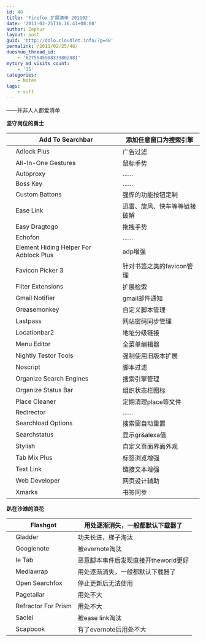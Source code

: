 ```yaml
---
id: 48
title: 'Firefox 扩展清单 201102'
date: '2011-02-25T16:16:41+08:00'
author: Zephur
layout: post
guid: 'http://dolo.cloudlet.info/?p=48'
permalink: /2011/02/25/48/
duoshuo_thread_id:
    - '6275545908339802881'
mytory_md_visits_count:
    - '35'
categories:
    - Notes
tags:
    - soft
---
```


——并非人人都爱清单

 **坚守岗位的勇士**

<!--more-->

|  | Add To Searchbar | 添加任意窗口为搜索引擎 |
|---|---|---|
|  | Adlock Plus | 广告过滤 |
|  | All-In-One Gestures | 鼠标手势 |
|  | Autoproxy | …… |
|  | Boss Key | …… |
|  | Custom Battons | 强悍的功能按钮定制 |
|  | Ease Link | 迅雷、旋风、快车等等链接破解 |
|  | Easy Dragtogo | 拖拽手势 |
|  | Echofon | …… |
|  | Element Hiding Helper For Adblock Plus | adp增强 |
|  | Favicon Picker 3 | 针对书签之类的favicon管理 |
|  | Fliter Extensions | 扩展检索 |
|  | Gmail Notifier | gmail邮件通知 |
|  | Greasemonkey | 自定义脚本管理 |
|  | Lastpass | 网站密码同步管理 |
|  | Locationbar2 | 地址分级链接 |
|  | Menu Editor | 全菜单编辑器 |
|  | Nightly Testor Tools | 强制使用旧版本扩展 |
|  | Noscript | 脚本过滤 |
|  | Organize Search Engines | 搜索引擎管理 |
|  | Organize Status Bar | 组织状态栏图标 |
|  | Place Cleaner | 定期清理place等文件 |
|  | Redirector | …… |
|  | Searchload Options | 搜索窗自动重置 |
|  | Searchstatus | 显示gr&amp;alexa值 |
|  | Stylish | 自定义页面界面外观 |
|  | Tab Mix Plus | 标签浏览增强 |
|  | Text Link | 链接文本增强 |
|  | Web Developer | 网页设计辅助 |
|  | Xmarks | 书签同步 |

**趴在沙滩的浪花**

|  | Flashgot | 用处逐渐消失，一般都默认下载器了 |
|---|---|---|
|  | Gladder | 功夫长进，梯子淘汰 |
|  | Googlenote | 被evernote淘汰 |
|  | Ie Tab | 恶意脚本事件后发现直接开theworld更好 |
|  | Mediawrap | 用处逐渐消失，一般都默认下载器了 |
|  | Open Searchfox | 停止更新后无法使用 |
|  | Pagetailar | 用处不大 |
|  | Refractor For Prism | 用处不大 |
|  | Saolei | 被ease link淘汰 |
|  | Scapbook | 有了evernote后用处不大 |